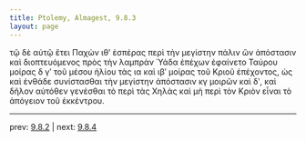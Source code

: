 ```yaml
---
title: Ptolemy, Almagest, 9.8.3
layout: page
---
```


τῷ δὲ αὐτῷ ἔτει Παχὼν ιθʹ ἑσπέρας περὶ τὴν μεγίστην πάλιν ὢν ἀπόστασιν καὶ διοπτευόμενος πρὸς τὴν λαμπρὰν Ὑάδα ἐπέχων ἐφαίνετο Ταύρου μοίρας δ γʹ τοῦ μέσου ἡλίου τὰς ια καὶ ιβʹ μοίρας τοῦ Κριοῦ ἐπέχοντος, ὡς καὶ ἐνθάδε συνίστασθαι τὴν μεγίστην ἀπόστασιν κγ μοιρῶν καὶ δʹ, καὶ δῆλον αὐτόθεν γενέσθαι τὸ περὶ τὰς Χηλὰς καὶ μὴ περὶ τὸν Κριὸν εἶναι τὸ ἀπόγειον τοῦ ἐκκέντρου. 

---

prev: [9.8.2](../9.8.2/) | next: [9.8.4](../9.8.4/)

